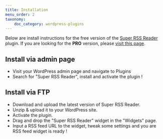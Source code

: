 ```yaml
---
title: Installation
menu_order: 2
taxonomy:
    doc_category: wordpress-plugins
---
```


Below are install instructions for the free version of the [Super RSS Reader](/wordpress-plugins/super-rss-reader/) plugin. If you are looking for the __PRO__ version, please [visit this page](./pro/installation.md).

## Install via admin page

- Visit your WordPress admin page and navigate to Plugins
- Search for "Super RSS Reader", install and activate the plugin !

## Install via FTP

- Download and upload the latest version of Super RSS Reader.
- Unzip & upload it to your WordPress site.
- Activate the plugin.
- Drag and drop the "Super RSS Reader" widget in the "Widgets" page.
- Input a RSS feed URL to the widget, tweak some settings and you are RSS feed widget is ready !